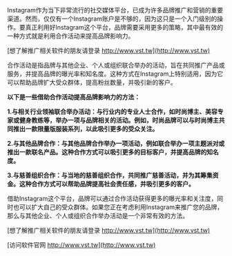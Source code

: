 Instagram作为当下非常流行的社交媒体平台，已成为许多品牌推广和营销的重要渠道。然而，仅仅有一个Instagram账户是不够的，因为这只是一个入门级别的操作。要真正利用好Instagram这个平台，品牌需要采用更多的策略，其中最有效的一种方式就是利用合作活动来提高品牌影响力。

[想了解推广相关软件的朋友请登录 http://www.vst.tw](http://www.vst.tw)

合作活动是指品牌与其他企业、个人或组织联合举办的活动，旨在共同推广产品或服务，并提高品牌的曝光率和知名度。这种方式在Instagram上特别适用，因为它可以帮助品牌扩大受众群体，提高粉丝数量，并吸引新的客户。

**以下是一些借助合作活动提高品牌影响力的方法：**

**1.与相关行业领袖联合举办活动：与行业内的专业人士合作，如时尚博主、美容专家或健身教练等，举办一项与品牌相关的活动。例如，时尚品牌可以与时尚博主共同推出一款限量版服装系列，以此吸引更多的受众关注。**

**2.与其他品牌合作：与其他品牌合作举办一项活动，例如联合举办一项主题派对或推出一款联名产品。这种合作方式可以吸引更多的目标客户，并提高品牌的知名度。**

**3.与慈善组织合作：与当地的慈善组织合作，共同推广慈善活动，并为其筹集资金。这种合作方式可以帮助品牌提高社会责任感，并吸引更多的客户。**

借助Instagram这个平台，品牌可以通过合作活动获得更多的曝光率和关注度，同时也可以扩大自己的受众群体。如果您正在考虑利用Instagram来推广您的品牌，那么与其他企业、个人或组织合作举办活动是一个非常有效的方法。

[想了解推广相关软件的朋友请登录 http://www.vst.tw](http://www.vst.tw)


[访问软件官网 http://www.vst.tw](http://www.vst.tw)
